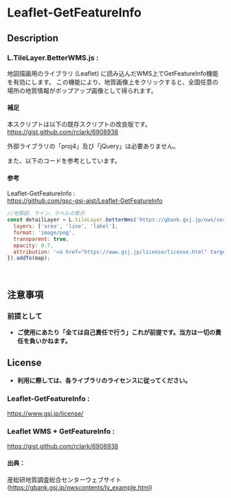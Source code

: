 # Leaflet-GetFeatureInfo

## Description

### L.TileLayer.BetterWMS.js :
地図描画用のライブラリ (Leaflet) に読み込んだWMS上でGetFeatureInfo機能を有効にします。
この機能により、地質画像上をクリックすると、全国任意の場所の地質情報がポップアップ画像として得られます。 

#### 補足
本スクリプトは以下の既存スクリプトの改良版です。<br>
https://gist.github.com/rclark/6908938

外部ライブラリの「proj4」及び「jQuery」は必要ありません。

また、以下のコードを参考としています。

#### 参考
Leaflet-GetFeatureInfo :<br>
https://github.com/gsc-gsj-aist/Leaflet-GetFeatureInfo
<br>

```Javascript
//地質図、ライン、ラベルの表示
const detailLayer = L.tileLayer.betterWms('https://gbank.gsj.jp/ows/seamlessgeology200k_d', {
  layers: ['area', 'line', 'label'],
  format: 'image/png',
  transparent: true,
  opacity: 0.7,
  attribution: '<a href="https://www.gsj.jp/license/license.html" target="_blank">産総研地質調査総合センター</a>'
}).addTo(map);
```
<br>

## 注意事項

### 前提として

- **ご使用にあたり「全ては自己責任で行う」これが前提です。当方は一切の責任を負いかねます。**

## License

- **利用に際しては、各ライブラリのライセンスに従ってください。**

### Leaflet-GetFeatureInfo :
https://www.gsj.jp/license/

### Leaflet WMS + GetFeatureInfo :
https://gist.github.com/rclark/6908938

#### 出典：
産総研地質調査総合センターウェブサイト<br>
(https://gbank.gsj.jp/owscontents/lv_example.html)

